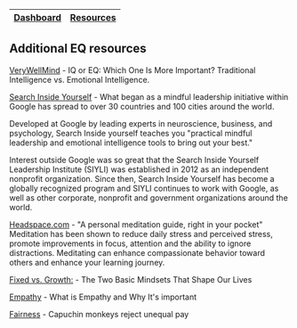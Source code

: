 [Dashboard](/README.md) | [Resources ](README.md) |
------------|----------|

## Additional EQ resources

[VeryWellMind](https://www.verywellmind.com/iq-or-eq-which-one-is-more-important-2795287) - IQ or EQ: Which One Is More Important? Traditional Intelligence vs. Emotional Intelligence.

[Search Inside Yourself](https://www.amazon.com/Search-Inside-Yourself-Unexpected-Achieving/dp/0062116932) -
What began as a mindful leadership initiative within Google has spread to over 30 countries and 100 cities around the world.

Developed at Google by leading experts in neuroscience, business, and psychology, Search Inside yourself teaches you "practical mindful leadership and emotional intelligence tools to bring out your best." 

Interest outside Google was so great that the Search Inside Yourself Leadership Institute (SIYLI) was established in 2012 as an independent nonprofit organization. Since then, Search Inside Yourself has become a globally recognized program and SIYLI continues to work with Google, as well as other corporate, nonprofit and government organizations around the world.

[Headspace.com](http://headspace.com/) -
"A personal meditation guide, right in your pocket" 
Meditation has been shown to reduce daily stress and perceived stress, promote improvements in focus, attention and the ability to ignore distractions. Meditating can enhance compassionate behavior toward others and enhance your learning journey. 

[Fixed vs. Growth:](https://www.brainpickings.org/2014/01/29/carol-dweck-mindset/) -
The Two Basic Mindsets That Shape Our Lives

[Empathy](https://www.verywellmind.com/what-is-empathy-2795562) -
What is Empathy and Why It's important

[Fairness](https://www.youtube.com/watch?v=lKhAd0Tyny0) -
Capuchin monkeys reject unequal pay